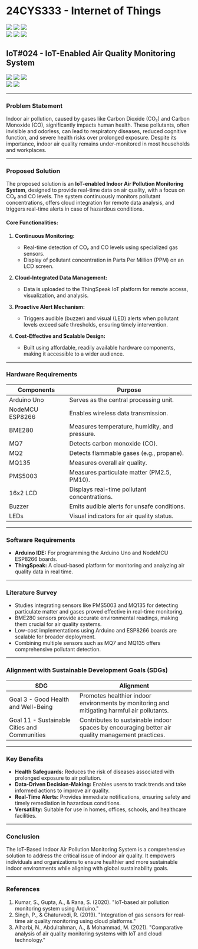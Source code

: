 # 24CYS333 - Internet of Things
![](https://img.shields.io/badge/Batch-22CYS-lightgreen) ![](https://img.shields.io/badge/UG-blue) ![](https://img.shields.io/badge/Subject-IoT-blue)
<br/>
![](https://img.shields.io/badge/Lecture-2-orange) ![](https://img.shields.io/badge/Practical-3-orange) ![](https://img.shields.io/badge/Credits-3-orange) <br/>

## IoT#024 - IoT-Enabled Air Quality Monitoring System

![](https://img.shields.io/badge/Member-Ramraj_S-gold) ![](https://img.shields.io/badge/Member-R_M_Naren_Adithya-gold)  ![](https://img.shields.io/badge/Member-B_Vijay_Nishanth-gold)  
![](https://img.shields.io/badge/SDG-3-darkgreen) ![](https://img.shields.io/badge/SDG-11-darkgreen) <br/>

---

### Problem Statement
Indoor air pollution, caused by gases like Carbon Dioxide (CO₂) and Carbon Monoxide (CO), significantly impacts human health. These pollutants, often invisible and odorless, can lead to respiratory diseases, reduced cognitive function, and severe health risks over prolonged exposure. Despite its importance, indoor air quality remains under-monitored in most households and workplaces.

---

### Proposed Solution

The proposed solution is an **IoT-enabled Indoor Air Pollution Monitoring System**, designed to provide real-time data on air quality, with a focus on CO₂ and CO levels. The system continuously monitors pollutant concentrations, offers cloud integration for remote data analysis, and triggers real-time alerts in case of hazardous conditions.

#### Core Functionalities:
1. **Continuous Monitoring:**  
   - Real-time detection of CO₂ and CO levels using specialized gas sensors.  
   - Display of pollutant concentration in Parts Per Million (PPM) on an LCD screen.

2. **Cloud-Integrated Data Management:**  
   - Data is uploaded to the ThingSpeak IoT platform for remote access, visualization, and analysis.

3. **Proactive Alert Mechanism:**  
   - Triggers audible (buzzer) and visual (LED) alerts when pollutant levels exceed safe thresholds, ensuring timely intervention.

4. **Cost-Effective and Scalable Design:**  
   - Built using affordable, readily available hardware components, making it accessible to a wider audience.

---

### Hardware Requirements

| Components       | Purpose                                       |
|------------------|----------------------------------------------|
| Arduino Uno      | Serves as the central processing unit.        |
| NodeMCU ESP8266  | Enables wireless data transmission.           |
| BME280           | Measures temperature, humidity, and pressure. |
| MQ7              | Detects carbon monoxide (CO).                |
| MQ2              | Detects flammable gases (e.g., propane).     |
| MQ135            | Measures overall air quality.                |
| PMS5003          | Measures particulate matter (PM2.5, PM10).   |
| 16x2 LCD         | Displays real-time pollutant concentrations. |
| Buzzer           | Emits audible alerts for unsafe conditions.  |
| LEDs             | Visual indicators for air quality status.    |

---

### Software Requirements
- **Arduino IDE:** For programming the Arduino Uno and NodeMCU ESP8266 boards.  
- **ThingSpeak:** A cloud-based platform for monitoring and analyzing air quality data in real time.  

---

### Literature Survey

- Studies integrating sensors like PMS5003 and MQ135 for detecting particulate matter and gases proved effective in real-time monitoring.  
- BME280 sensors provide accurate environmental readings, making them crucial for air quality systems.  
- Low-cost implementations using Arduino and ESP8266 boards are scalable for broader deployment.  
- Combining multiple sensors such as MQ7 and MQ135 offers comprehensive pollutant detection.

---

### Alignment with Sustainable Development Goals (SDGs)

| SDG | Alignment                                         |
|-----|--------------------------------------------------|
| Goal 3 - Good Health and Well-Being | Promotes healthier indoor environments by monitoring and mitigating harmful air pollutants. |
| Goal 11 - Sustainable Cities and Communities | Contributes to sustainable indoor spaces by encouraging better air quality management practices. |

---

### Key Benefits
- **Health Safeguards:** Reduces the risk of diseases associated with prolonged exposure to air pollution.  
- **Data-Driven Decision-Making:** Enables users to track trends and take informed actions to improve air quality.  
- **Real-Time Alerts:** Provides immediate notifications, ensuring safety and timely remediation in hazardous conditions.  
- **Versatility:** Suitable for use in homes, offices, schools, and healthcare facilities.

---

### Conclusion
The IoT-Based Indoor Air Pollution Monitoring System is a comprehensive solution to address the critical issue of indoor air quality. It empowers individuals and organizations to ensure healthier and more sustainable indoor environments while aligning with global sustainability goals.

---

### References
1. Kumar, S., Gupta, A., & Rana, S. (2020). "IoT-based air pollution monitoring system using Arduino."  
2. Singh, P., & Chaturvedi, R. (2019). "Integration of gas sensors for real-time air quality monitoring using cloud platforms."  
3. Alharbi, N., Abdulrahman, A., & Mohammad, M. (2021). "Comparative analysis of air quality monitoring systems with IoT and cloud technology."
